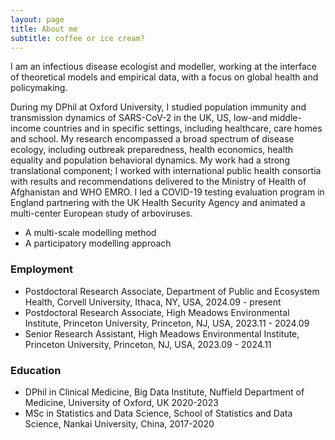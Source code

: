 ```yaml
---
layout: page
title: About me
subtitle: coffee or ice cream?
---
```


I am an infectious disease ecologist and modeller, working at the interface of theoretical models and empirical data, with a focus on global health and policymaking. 

During my DPhil at Oxford University, I studied population immunity and transmission dynamics of SARS-CoV-2 in the UK, US, low-and middle-income countries and in specific settings, including healthcare, care homes and school. My research encompassed a broad spectrum of disease ecology, including outbreak preparedness, health economics, health equality and population behavioral dynamics. My work had a strong translational component; I worked with international public health consortia with results and recommendations delivered to the Ministry of Health of Afghanistan and WHO EMRO. I led a COVID-19 testing evaluation program in England partnering with the UK Health Security Agency and animated a multi-center European study of arboviruses.   

- A multi-scale modelling method
- A participatory modelling approach
  
### Employment
  - Postdoctoral Research Associate, Department of Public and Ecosystem Health, Corvell University, Ithaca, NY, USA, 2024.09 - present
  - Postdoctoral Research Associate, High Meadows Environmental Institute, Princeton University, Princeton, NJ, USA, 2023.11 - 2024.09
  - Senior Research Assistant, High Meadows Environmental Institute, Princeton University, Princeton, NJ, USA, 2023.09 - 2024.11

### Education
 - DPhil in Clinical Medicine, Big Data Institute, Nuffield Department of Medicine, University of Oxford, UK 2020-2023
 - MSc in Statistics and Data Science, School of Statistics and Data Science, Nankai University, China, 2017-2020

